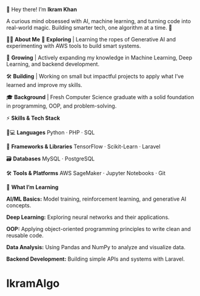 👋 Hey there! I’m **Ikram Khan**

A curious mind obsessed with AI, machine learning, and turning code into real-world magic. Building smarter tech, one algorithm at a time. 🌟

👨‍💻 **About Me**
🤖 **Exploring** | Learning the ropes of Generative AI and experimenting with AWS tools to build smart systems.

🌱 **Growing** | Actively expanding my knowledge in Machine Learning, Deep Learning, and backend development.

🛠️ **Building** | Working on small but impactful projects to apply what I’ve learned and improve my skills.

🎓 **Background** | Fresh Computer Science graduate with a solid foundation in programming, OOP, and problem-solving.

⚡ **Skills & Tech Stack**

👨💻 **Languages**
Python · PHP · SQL

🔧 **Frameworks & Libraries**
TensorFlow · Scikit-Learn · Laravel

🗃️ **Databases**
MySQL · PostgreSQL

🛠️ **Tools & Platforms**
AWS SageMaker · Jupyter Notebooks · Git

🧠 **What I’m Learning**

**AI/ML Basics:** Model training, reinforcement learning, and generative AI concepts.

**Deep Learning:** Exploring neural networks and their applications.

**OOP:** Applying object-oriented programming principles to write clean and reusable code.

**Data Analysis:** Using Pandas and NumPy to analyze and visualize data.

**Backend Development:** Building simple APIs and systems with Laravel.

# IkramAlgo
